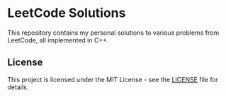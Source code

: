 # LeetCode Solutions

This repository contains my personal solutions to various problems from LeetCode, all implemented in C++.

## License
This project is licensed under the MIT License - see the [LICENSE](LICENSE) file for details.